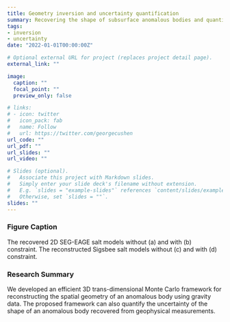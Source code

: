 ```yaml
---
title: Geometry inversion and uncertainty quantification
summary: Recovering the shape of subsurface anomalous bodies and quantifying geometrical uncertainties
tags:
- inversion
- uncertainty
date: "2022-01-01T00:00:00Z"

# Optional external URL for project (replaces project detail page).
external_link: ""

image:
  caption: ""
  focal_point: ""
  preview_only: false

# links:
# - icon: twitter
#   icon_pack: fab
#   name: Follow
#   url: https://twitter.com/georgecushen
url_code: ""
url_pdf: ""
url_slides: ""
url_video: ""

# Slides (optional).
#   Associate this project with Markdown slides.
#   Simply enter your slide deck's filename without extension.
#   E.g. `slides = "example-slides"` references `content/slides/example-slides.md`.
#   Otherwise, set `slides = ""`.
slides: ""
---
```


### Figure Caption
The recovered 2D SEG-EAGE salt models without (a) and with (b) constraint. The reconstructed Sigsbee salt models without (c) and with (d) constraint.


### Research Summary
We developed an efficient 3D trans-dimensional Monte Carlo framework for reconstructing the spatial geometry of an anomalous body using gravity data. The proposed framework can also quantify the uncertainty of the shape of an anomalous body recovered from geophysical measurements.